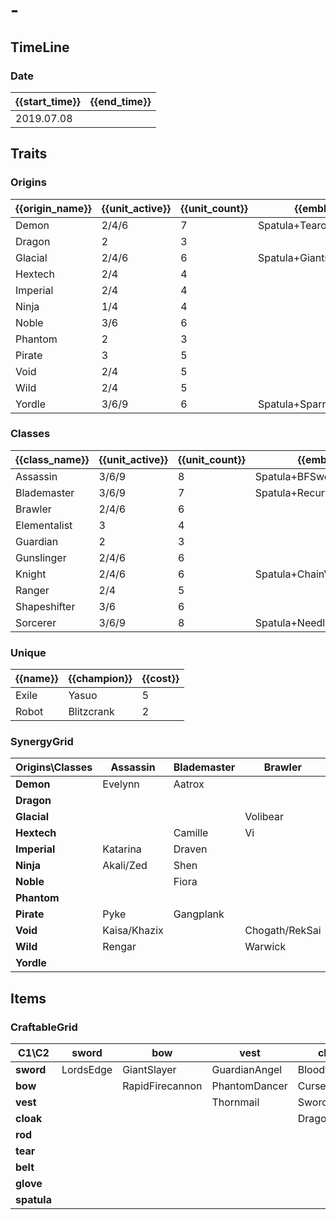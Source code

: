 # -

## TimeLine
### Date
| {{start_time}} | {{end_time}} |
| -              | -            |
| 2019.07.08     |              |

## Traits
### Origins
| {{origin_name}} | {{unit_active}} | {{unit_count}} | {{emblem}}               | {{desc}} |
| -               | -               | -              | -                        | -        |
| Demon           | 2/4/6           | 7              | Spatula+Tearofthegoddess |          |
| Dragon          | 2               | 3              |                          |          |
| Glacial         | 2/4/6           | 6              | Spatula+GiantsBelt       |          |
| Hextech         | 2/4             | 4              |                          |          |
| Imperial        | 2/4             | 4              |                          |          |
| Ninja           | 1/4             | 4              |                          |          |
| Noble           | 3/6             | 6              |                          |          |
| Phantom         | 2               | 3              |                          |          |
| Pirate          | 3               | 5              |                          |          |
| Void            | 2/4             | 5              |                          |          |
| Wild            | 2/4             | 5              |                          |          |
| Yordle          | 3/6/9           | 6              | Spatula+SparringGloves   |          |

### Classes
| {{class_name}} | {{unit_active}} | {{unit_count}} | {{emblem}}                 | {{desc}} |
| -              | -               | -              | -                          | -        |
| Assassin       | 3/6/9           | 8              | Spatula+BFSword            |          |
| Blademaster    | 3/6/9           | 7              | Spatula+RecurveBow         |          |
| Brawler        | 2/4/6           | 6              |                            |          |
| Elementalist   | 3               | 4              |                            |          |
| Guardian       | 2               | 3              |                            |          |
| Gunslinger     | 2/4/6           | 6              |                            |          |
| Knight         | 2/4/6           | 6              | Spatula+ChainVest          |          |
| Ranger         | 2/4             | 5              |                            |          |
| Shapeshifter   | 3/6             | 6              |                            |          |
| Sorcerer       | 3/6/9           | 8              | Spatula+NeedlesslyLargeRod |          |

### Unique
| {{name}} | {{champion}} | {{cost}} |
| -        | -            | -        |
| Exile    | Yasuo        | 5        |
| Robot    | Blitzcrank   | 2        |

### SynergyGrid
| ****Origins\Classes**** | **Assassin** | **Blademaster** | **Brawler**    | **Elementalist** | **Guardian** | **Gunslinger**               | **Knight**  | **Ranger** | **Shapeshifter** | **Sorcerer** |
| -                       | -            | -               | -              | -                | -            | -                            | -           | -          | -                | -            |
| **Demon**               | Evelynn      | Aatrox          |                | Brand            |              |                              |             | Varus      | Elise/Swain      | Morgana      |
| **Dragon**              |              |                 |                |                  | Pantheon     |                              |             |            | Shyvana          | AurelionSol  |
| **Glacial**             |              |                 | Volibear       | Anivia/Lissandra | Braum        |                              | Sejuani     | Ashe       |                  |              |
| **Hextech**             |              | Camille         | Vi             |                  |              | Jinx                         |             |            | Jayce            |              |
| **Imperial**            | Katarina     | Draven          |                |                  |              |                              | Darius      |            | Swain            |              |
| **Ninja**               | Akali/Zed    | Shen            |                | Kennen           |              |                              |             |            |                  |              |
| **Noble**               |              | Fiora           |                |                  | Leona        | Lucian                       | Garen/Kayle | Vayne      |                  |              |
| **Phantom**             |              |                 |                |                  |              |                              | Mordekaiser | Kindred    |                  | Karthus      |
| **Pirate**              | Pyke         | Gangplank       |                |                  |              | Gangplank/Graves/MissFortune |             |            |                  | TwistedFate  |
| **Void**                | Kaisa/Khazix |                 | Chogath/RekSai |                  |              |                              |             | Kaisa      |                  | Kassadin     |
| **Wild**                | Rengar       |                 | Warwick        |                  |              |                              |             |            | Gnar/Nidalee     | Ahri         |
| **Yordle**              |              |                 |                | Kennen           |              | Tristana                     | Poppy       |            | Gnar             | Lulu/Veigar  |

## Items
### CraftableGrid
| ****C1\C2**** | **sword** | **bow**         | **vest**      | **cloak**     | **rod**               | **tear**       | **belt**       | **glove**         | **spatula**          |
| -             | -         | -               | -             | -             | -                     | -              | -              | -                 | -                    |
| **sword**     | LordsEdge | GiantSlayer     | GuardianAngel | Bloodthirster | HextechGunblade       | SpearofShojin  | ZekesHerald    | InfinityEdge      | YoumuusGhostblade    |
| **bow**       |           | RapidFirecannon | PhantomDancer | CursedBlade   | GuinsoosRageblade     | StatikkShiv    | TitanicHydra   | RepeatingCrossbow | BladeoftheRuinedKing |
| **vest**      |           |                 | Thornmail     | SwordBreaker  | LocketoftheIronSolari | FrozenHeart    | RedBuff        | IceborneGauntlet  | KnightsVow           |
| **cloak**     |           |                 |               | DragonsClaw   | IonicSpark            | Hush           | Zephyr         | Quicksilver       |                      |
| **rod**       |           |                 |               |               | RabadonsDeathcap      | LudensEcho     | Morellonomicon | ArcaneGauntlet    | Yuumi                |
| **tear**      |           |                 |               |               |                       | SeraphsEmbrace | Redemption     | HandofJustice     | Darkin               |
| **belt**      |           |                 |               |               |                       |                | WarmogsArmor   | Backhand          | FrozenMallet         |
| **glove**     |           |                 |               |               |                       |                |                | ThiefsGloves      | Mittens              |
| **spatula**   |           |                 |               |               |                       |                |                |                   | ForceofNature        |